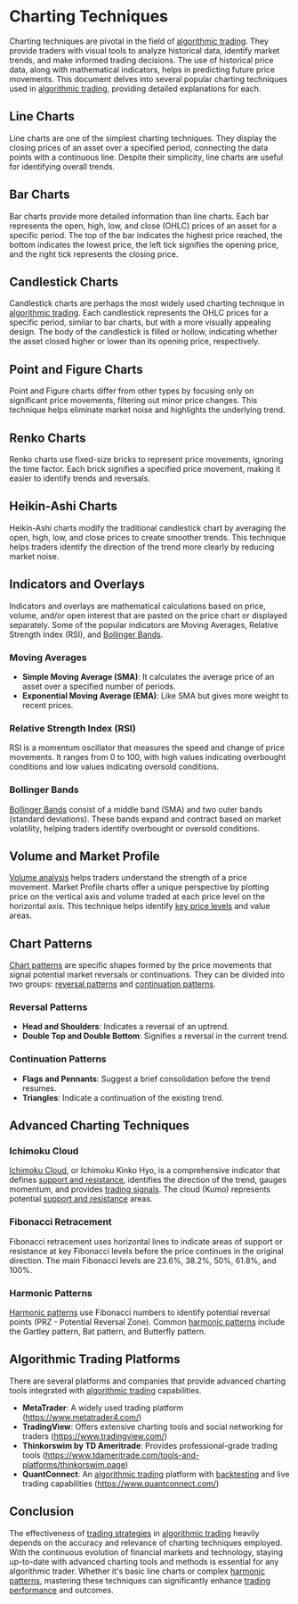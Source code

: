# Charting Techniques

Charting techniques are pivotal in the field of [algorithmic trading](../a/algorithmic_trading.md). They provide traders with visual tools to analyze historical data, identify market trends, and make informed trading decisions. The use of historical price data, along with mathematical indicators, helps in predicting future price movements. This document delves into several popular charting techniques used in [algorithmic trading](../a/algorithmic_trading.md), providing detailed explanations for each.

## Line Charts

Line charts are one of the simplest charting techniques. They display the closing prices of an asset over a specified period, connecting the data points with a continuous line. Despite their simplicity, line charts are useful for identifying overall trends.

## Bar Charts

Bar charts provide more detailed information than line charts. Each bar represents the open, high, low, and close (OHLC) prices of an asset for a specific period. The top of the bar indicates the highest price reached, the bottom indicates the lowest price, the left tick signifies the opening price, and the right tick represents the closing price.

## Candlestick Charts

Candlestick charts are perhaps the most widely used charting technique in [algorithmic trading](../a/algorithmic_trading.md). Each candlestick represents the OHLC prices for a specific period, similar to bar charts, but with a more visually appealing design. The body of the candlestick is filled or hollow, indicating whether the asset closed higher or lower than its opening price, respectively.

## Point and Figure Charts

Point and Figure charts differ from other types by focusing only on significant price movements, filtering out minor price changes. This technique helps eliminate market noise and highlights the underlying trend.

## Renko Charts

Renko charts use fixed-size bricks to represent price movements, ignoring the time factor. Each brick signifies a specified price movement, making it easier to identify trends and reversals.

## Heikin-Ashi Charts

Heikin-Ashi charts modify the traditional candlestick chart by averaging the open, high, low, and close prices to create smoother trends. This technique helps traders identify the direction of the trend more clearly by reducing market noise.

## Indicators and Overlays

Indicators and overlays are mathematical calculations based on price, volume, and/or open interest that are pasted on the price chart or displayed separately. Some of the popular indicators are Moving Averages, Relative Strength Index (RSI), and [Bollinger Bands](../b/bollinger_bands.md).

### Moving Averages

- **Simple Moving Average (SMA)**: It calculates the average price of an asset over a specified number of periods.
- **Exponential Moving Average (EMA)**: Like SMA but gives more weight to recent prices.

### Relative Strength Index (RSI)

RSI is a momentum oscillator that measures the speed and change of price movements. It ranges from 0 to 100, with high values indicating overbought conditions and low values indicating oversold conditions.

### Bollinger Bands

[Bollinger Bands](../b/bollinger_bands.md) consist of a middle band (SMA) and two outer bands (standard deviations). These bands expand and contract based on market volatility, helping traders identify overbought or oversold conditions.

## Volume and Market Profile

[Volume analysis](../v/volume_analysis.md) helps traders understand the strength of a price movement. Market Profile charts offer a unique perspective by plotting price on the vertical axis and volume traded at each price level on the horizontal axis. This technique helps identify [key price levels](../k/key_price_levels.md) and value areas.

## Chart Patterns

[Chart patterns](../c/chart_patterns.md) are specific shapes formed by the price movements that signal potential market reversals or continuations. They can be divided into two groups: [reversal patterns](../r/reversal_patterns.md) and [continuation patterns](../c/continuation_patterns.md).

### Reversal Patterns

- **Head and Shoulders**: Indicates a reversal of an uptrend.
- **Double Top and Double Bottom**: Signifies a reversal in the current trend.

### Continuation Patterns

- **Flags and Pennants**: Suggest a brief consolidation before the trend resumes.
- **Triangles**: Indicate a continuation of the existing trend.

## Advanced Charting Techniques

### Ichimoku Cloud

[Ichimoku Cloud](../i/ichimoku_cloud.md), or Ichimoku Kinko Hyo, is a comprehensive indicator that defines [support and resistance](../s/support_and_resistance.md), identifies the direction of the trend, gauges momentum, and provides [trading signals](../t/trading_signals.md). The cloud (Kumo) represents potential [support and resistance](../s/support_and_resistance.md) areas.

### Fibonacci Retracement

Fibonacci retracement uses horizontal lines to indicate areas of support or resistance at key Fibonacci levels before the price continues in the original direction. The main Fibonacci levels are 23.6%, 38.2%, 50%, 61.8%, and 100%.

### Harmonic Patterns

[Harmonic patterns](../h/harmonic_patterns.md) use Fibonacci numbers to identify potential reversal points (PRZ - Potential Reversal Zone). Common [harmonic patterns](../h/harmonic_patterns.md) include the Gartley pattern, Bat pattern, and Butterfly pattern.

## Algorithmic Trading Platforms

There are several platforms and companies that provide advanced charting tools integrated with [algorithmic trading](../a/algorithmic_trading.md) capabilities.

- **MetaTrader**: A widely used trading platform (https://www.metatrader4.com/)
- **TradingView**: Offers extensive charting tools and social networking for traders (https://www.tradingview.com/)
- **Thinkorswim by TD Ameritrade**: Provides professional-grade trading tools (https://www.tdameritrade.com/tools-and-platforms/thinkorswim.page)
- **QuantConnect**: An [algorithmic trading](../a/algorithmic_trading.md) platform with [backtesting](../b/backtesting.md) and live trading capabilities (https://www.quantconnect.com/)

## Conclusion

The effectiveness of [trading strategies](../t/trading_strategies.md) in [algorithmic trading](../a/algorithmic_trading.md) heavily depends on the accuracy and relevance of charting techniques employed. With the continuous evolution of financial markets and technology, staying up-to-date with advanced charting tools and methods is essential for any algorithmic trader. Whether it's basic line charts or complex [harmonic patterns](../h/harmonic_patterns.md), mastering these techniques can significantly enhance [trading performance](../t/trading_performance.md) and outcomes.